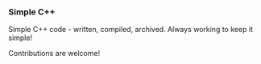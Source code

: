 ### Simple C++

Simple C++ code - written, compiled, archived. Always working to keep it simple!

Contributions are welcome!